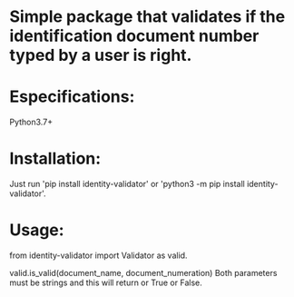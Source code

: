 # Simple package that validates if the identification document number typed by a user is right.

# Especifications:
Python3.7+

# Installation:
Just run 'pip install identity-validator' or 'python3 -m pip install identity-validator'. 

# Usage:
from identity-validator import Validator as valid.

valid.is_valid(document_name, document_numeration) Both parameters must be strings and this will return or True or False.